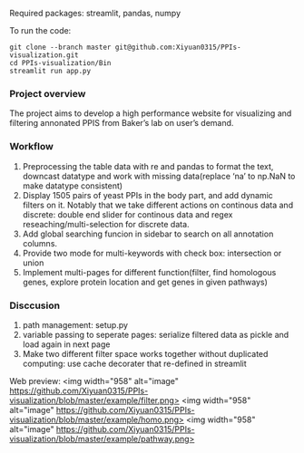 Required packages: streamlit, pandas, numpy

To run the code:

```
git clone --branch master git@github.com:Xiyuan0315/PPIs-visualization.git
cd PPIs-visualization/Bin
streamlit run app.py
```

### Project overview

The project aims to develop a high performance website for visualizing and filtering annonated PPIS from Baker’s lab on user’s demand.

### Workflow

1. Preprocessing the table data with re and pandas to format the text, downcast datatype and work with missing data(replace ‘na’ to np.NaN to make datatype consistent)
2. Display 1505 pairs of yeast PPIs in the body part, and add dynamic filters on it. Notably that we take different actions on continous data and discrete: double end slider for continous data and regex reseaching/multi-selection for discrete data.
3. Add global searching funcion in sidebar to search on all annotation columns.
4. Provide two mode for multi-keywords with check box: intersection or union
5. Implement multi-pages for different function(filter, find homologous genes, explore protein location and get genes in given pathways)

### Disccusion

1. path management: setup.py
2. variable passing to seperate pages: serialize filtered data as pickle and load again in next page
3. Make two different filter space works together without duplicated computing: use cache decorater that re-defined in streamlit

Web preview:
<img width="958" alt="image" https://github.com/Xiyuan0315/PPIs-visualization/blob/master/example/filter.png>
<img width="958" alt="image" https://github.com/Xiyuan0315/PPIs-visualization/blob/master/example/homo.png>
<img width="958" alt="image" https://github.com/Xiyuan0315/PPIs-visualization/blob/master/example/pathway.png>
